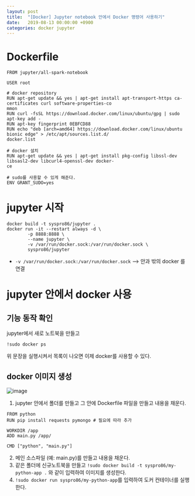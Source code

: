 ```yaml
---
layout: post
title:  "[Docker] Jupyter notebook 안에서 Docker 명령어 사용하기"
date:   2019-08-13 00:00:00 +0900
categories: docker jupyter
---
```


# Dockerfile

```
FROM jupyter/all-spark-notebook
  
USER root

# docker repository
RUN apt-get update && yes | apt-get install apt-transport-https ca-certificates curl software-properties-co
mmon
RUN curl -fsSL https://download.docker.com/linux/ubuntu/gpg | sudo apt-key add -
RUN apt-key fingerprint 0EBFCD88
RUN echo "deb [arch=amd64] https://download.docker.com/linux/ubuntu bionic edge" > /etc/apt/sources.list.d/
docker.list

# docker 설치
RUN apt-get update && yes | apt-get install pkg-config libssl-dev libsasl2-dev libcurl4-openssl-dev docker-
ce

# sudo를 사용할 수 있게 해준다.
ENV GRANT_SUDO=yes
```

# jupyter 시작

```
docker build -t syspro86/jupyter .
docker run -it --restart always -d \
        -p 8888:8888 \
        --name jupyter \
        -v /var/run/docker.sock:/var/run/docker.sock \
        syspro86/jupyter
```

* `-v /var/run/docker.sock:/var/run/docker.sock` --> 안과 밖의 docker 를 연결

# jupyter 안에서 docker 사용

## 기능 동작 확인

jupyter에서 새로 노트북을 만들고 

```
!sudo docker ps
```

위 문장을 실행시켜서 목록이 나오면 이제 docker를 사용할 수 있다.

## docker 이미지 생성

![image](https://user-images.githubusercontent.com/31230327/63405070-80c67c80-c420-11e9-8079-9920ac322b7f.png)

1. jupyter 안에서 폴더를 만들고 그 안에 Dockerfile 파일을 만들고 내용을 채운다.
```
FROM python
RUN pip install requests pymongo # 필요에 따라 추가

WORKDIR /app
ADD main.py /app/

CMD ["python", "main.py"]
```
2. 메인 소스파일 (예: main.py)를 만들고 내용을 채운다.
3. 같은 폴더에 신규노트북을 만들고 `!sudo docker build -t syspro86/my-python-app .` 와 같이 입력하여 이미지를 생성한다.
4. `!sudo docker run syspro86/my-python-app`를 입력하여 도커 컨테이너를 실행한다.

